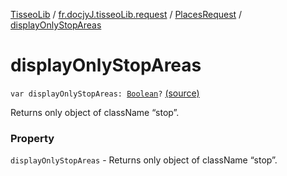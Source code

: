 [TisseoLib](../../index.md) / [fr.docjyJ.tisseoLib.request](../index.md) / [PlacesRequest](index.md) / [displayOnlyStopAreas](./display-only-stop-areas.md)

# displayOnlyStopAreas

`var displayOnlyStopAreas: `[`Boolean`](https://kotlinlang.org/api/latest/jvm/stdlib/kotlin/-boolean/index.html)`?` [(source)](https://github.com/docjyj/tisseoLib/tree/master/src/main/kotlin/fr/docjyJ/tisseoLib/request/PlacesRequest.kt#L57)

Returns only object of className “stop”.

### Property

`displayOnlyStopAreas` - Returns only object of className “stop”.